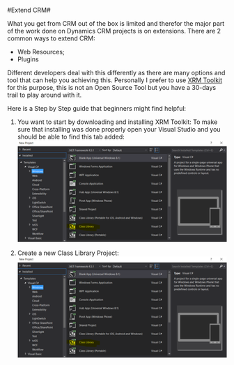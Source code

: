 #Extend CRM#

What you get from CRM out of the box is limited and therefor the major part of the work done on Dynamics CRM projects is on extensions.
There are 2 common ways to extend CRM:
- Web Resources;
- Plugins

Different developers deal with this differently as there are many options and tool that can help you achieving this.
Personally I prefer to use <a href="https://xrmtoolkit.com/">XRM Toolkit</a> for this purpose, this is not an Open Source Tool but you have a 30-days trail to play around with it.

Here is a Step by Step guide that beginners might find helpful:

1. You want to start by downloading and installing XRM Toolkit:
To make sure that installing was done properly open your Visual Studio and you should be able to find this tab added:
![alt tag](https://github.com/Parpulo/DynamicsCRMBook/blob/master/img/newProject.PNG)

2. Create a new Class Library Project:
![alt tag](https://github.com/Parpulo/DynamicsCRMBook/blob/master/img/newProject.PNG)
